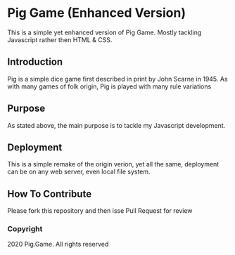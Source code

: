 # Pig Game (Enhanced Version)

This is a simple yet enhanced version of Pig Game. Mostly tackling Javascript rather then HTML & CSS.

## Introduction

Pig is a simple dice game first described in print by John Scarne in 1945. As with many games of folk origin, Pig is played with many rule variations

## Purpose

As stated above, the main purpose is to tackle my Javascript development.

## Deployment

This is a simple remake of the origin verion, yet all the same, deployment can be on any web server, even local file system.

## How To Contribute

Please fork this repository and then isse Pull Request for review

### Copyright

2020 Pig.Game. All rights reserved


